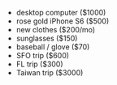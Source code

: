 - desktop computer ($1000)
- rose gold iPhone S6 ($500)
- new clothes ($200/mo)
- sunglasses ($150)
- baseball / glove ($70)
- SFO trip ($600)
- FL trip ($300)
- Taiwan trip ($3000)

